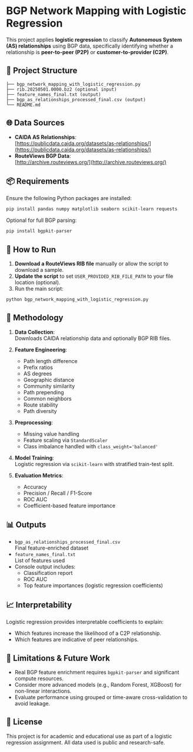 # BGP Network Mapping with Logistic Regression

This project applies **logistic regression** to classify **Autonomous System (AS) relationships** using BGP data, specifically identifying whether a relationship is **peer-to-peer (P2P)** or **customer-to-provider (C2P)**.

## 📁 Project Structure

```
├── bgp_network_mapping_with_logistic_regression.py
├── rib.20250501.0000.bz2 (optional input)
├── feature_names_final.txt (output)
├── bgp_as_relationships_processed_final.csv (output)
└── README.md
```

## 🌐 Data Sources

- **CAIDA AS Relationships**:  
  [https://publicdata.caida.org/datasets/as-relationships/](https://publicdata.caida.org/datasets/as-relationships/)
- **RouteViews BGP Data**:  
  [http://archive.routeviews.org/](http://archive.routeviews.org/)

## 📦 Requirements

Ensure the following Python packages are installed:
```bash
pip install pandas numpy matplotlib seaborn scikit-learn requests
```

Optional for full BGP parsing:
```bash
pip install bgpkit-parser
```

## 🚀 How to Run

1. **Download a RouteViews RIB file** manually or allow the script to download a sample.
2. **Update the script** to set `USER_PROVIDED_RIB_FILE_PATH` to your file location (optional).
3. Run the main script:
```bash
python bgp_network_mapping_with_logistic_regression.py
```

## 🧠 Methodology

1. **Data Collection**:  
   Downloads CAIDA relationship data and optionally BGP RIB files.

2. **Feature Engineering**:  
   - Path length difference  
   - Prefix ratios  
   - AS degrees  
   - Geographic distance  
   - Community similarity  
   - Path prepending  
   - Common neighbors  
   - Route stability  
   - Path diversity

3. **Preprocessing**:  
   - Missing value handling  
   - Feature scaling via `StandardScaler`  
   - Class imbalance handled with `class_weight='balanced'`

4. **Model Training**:  
   Logistic regression via `scikit-learn` with stratified train-test split.

5. **Evaluation Metrics**:  
   - Accuracy  
   - Precision / Recall / F1-Score  
   - ROC AUC  
   - Coefficient-based feature importance

## 📊 Outputs

- `bgp_as_relationships_processed_final.csv`  
  Final feature-enriched dataset
- `feature_names_final.txt`  
  List of features used
- Console output includes:
  - Classification report
  - ROC AUC
  - Top feature importances (logistic regression coefficients)

## 📈 Interpretability

Logistic regression provides interpretable coefficients to explain:
- Which features increase the likelihood of a C2P relationship.
- Which features are indicative of peer relationships.

## 🔬 Limitations & Future Work

- Real BGP feature enrichment requires `bgpkit-parser` and significant compute resources.
- Consider more advanced models (e.g., Random Forest, XGBoost) for non-linear interactions.
- Evaluate performance using grouped or time-aware cross-validation to avoid leakage.

## 📄 License

This project is for academic and educational use as part of a logistic regression assignment. All data used is public and research-safe.
